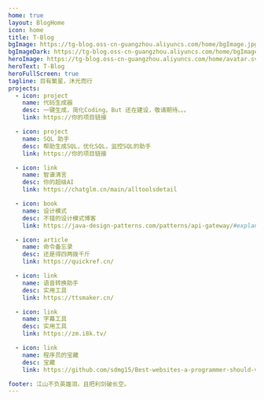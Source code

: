 ```yaml
---
home: true
layout: BlogHome
icon: home
title: T-Blog
bgImage: https://tg-blog.oss-cn-guangzhou.aliyuncs.com/home/bgImage.jpg
bgImageDark: https://tg-blog.oss-cn-guangzhou.aliyuncs.com/home/bgImage.jpg
heroImage: https://tg-blog.oss-cn-guangzhou.aliyuncs.com/home/avatar.svg
heroText: T-Blog
heroFullScreen: true
tagline: 目有繁星，沐光而行
projects:
  - icon: project
    name: 代码生成器
    desc: 一键生成，简化Coding，But 还在建设，敬请期待。。。
    link: https://你的项目链接

  - icon: project
    name: SQL 助手
    desc: 帮助生成SQL，优化SQL，监控SQL的助手
    link: https://你的项目链接

  - icon: link
    name: 智谱清言
    desc: 你的超级AI
    link: https://chatglm.cn/main/alltoolsdetail

  - icon: book
    name: 设计模式
    desc: 不错的设计模式博客
    link: https://java-design-patterns.com/patterns/api-gateway/#explanation

  - icon: article
    name: 命令备忘录
    desc: 还是得四两拨千斤
    link: https://quickref.cn/

  - icon: link
    name: 语音转换助手
    desc: 实用工具
    link: https://ttsmaker.cn/

  - icon: link
    name: 字幕工具
    desc: 实用工具
    link: https://zm.i8k.tv/

  - icon: link
    name: 程序员的宝藏
    desc: 宝藏
    link: https://github.com/sdmg15/Best-websites-a-programmer-should-visit

footer: 江山不负英雄泪，且把利剑破长空。
---
```

